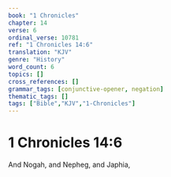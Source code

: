 ```yaml
---
book: "1 Chronicles"
chapter: 14
verse: 6
ordinal_verse: 10781
ref: "1 Chronicles 14:6"
translation: "KJV"
genre: "History"
word_count: 6
topics: []
cross_references: []
grammar_tags: [conjunctive-opener, negation]
thematic_tags: []
tags: ["Bible","KJV","1-Chronicles"]
---
```


# 1 Chronicles 14:6

And Nogah, and Nepheg, and Japhia,
